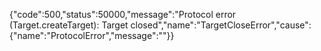 {"code":500,"status":50000,"message":"Protocol error (Target.createTarget): Target closed","name":"TargetCloseError","cause":{"name":"ProtocolError","message":""}}